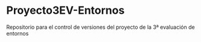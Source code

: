 # Proyecto3EV-Entornos
Repositorio para el control de versiones del proyecto de la 3ª evaluación de entornos
